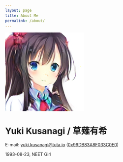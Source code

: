 ```yaml
---
layout: page
title: About Me
permalink: /about/
---
```


![avatar.png](/assets/avatar.png)

# Yuki Kusanagi / 草薙有希

E-mail: yuki.kusanagi@tuta.io ([0x99DB83A8F033C0E0](https://pgp.key-server.io/download/0x99DB83A8F033C0E0))

1993-08-23, NEET Girl
